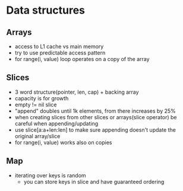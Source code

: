 # Data structures

## Arrays
- access to L1 cache vs main memory
- try to use predictable access pattern
- for range(i, value) loop operates on a copy of the array

## Slices
- 3 word structure(pointer, len, cap) + backing array
- capacity is for growth
- empty != nil slice
- "append" doubles until 1k elements, from there increases by 25%
- when creating slices from other slices or arrays(slice operator) be careful when appending/updating
- use slice[a:a+len:len] to make sure appending doesn't update the original array/slice
- for range(i, value) works also on copies

## Map
- iterating over keys is random
  - you can store keys in slice and have guaranteed ordering